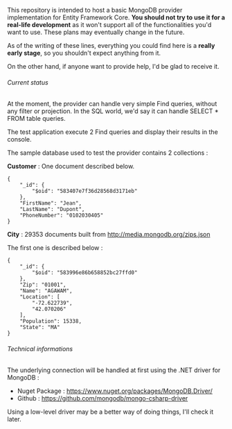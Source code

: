 
This repository is intended to host a basic MongoDB provider implementation for Entity Framework Core. **You should not try to use it for a real-life development** as it won't support all of the functionalities you'd want to use. These plans may eventually change in the future.

As of the writing of these lines, everything you could find here is a **really early stage**, so you shouldn't expect anything from it. 

On the other hand, if anyone want to provide help, I'd be glad to receive it. 

###### Current status

At the moment, the provider can handle very simple Find queries, without any filter or projection. In the SQL world, we'd say it can handle SELECT * FROM table queries. 

The test application execute 2 Find queries and display their results in the console. 

The sample database used to test the provider contains 2 collections : 

**Customer** :
One document described below.
~~~~
{
    "_id": {
        "$oid": "583407e7f36d28568d3171eb"
    },
    "FirstName": "Jean",
    "LastName": "Dupont",
    "PhoneNumber": "0102030405"
}
~~~~

**City** :
29353 documents built from http://media.mongodb.org/zips.json 

The first one is described below : 
~~~~
{
    "_id": {
        "$oid": "583996e86b658852bc27ffd0"
    },
    "Zip": "01001",
    "Name": "AGAWAM",
    "Location": [
        "-72.622739",
        "42.070206"
    ],
    "Population": 15338,
    "State": "MA"
}
~~~~


###### Technical informations

The underlying connection will be handled at first using the .NET driver for MongoDB :

* Nuget Package : https://www.nuget.org/packages/MongoDB.Driver/
* Github : https://github.com/mongodb/mongo-csharp-driver

Using a low-level driver may be a better way of doing things, I'll check it later.
